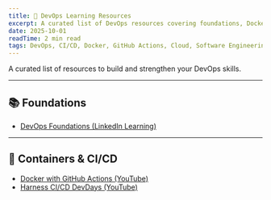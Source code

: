```yaml
---
title: 🚀 DevOps Learning Resources
excerpt: A curated list of DevOps resources covering foundations, Docker, GitHub Actions, and modern CI/CD practices.
date: 2025-10-01
readTime: 2 min read
tags: DevOps, CI/CD, Docker, GitHub Actions, Cloud, Software Engineering
---
```


A curated list of resources to build and strengthen your DevOps skills.

---

## 📚 Foundations
- [DevOps Foundations (LinkedIn Learning)](https://www.linkedin.com/learning/devops-foundations-23454205/the-foundations-of-devops)

---

## 🐳 Containers & CI/CD
- [Docker with GitHub Actions (YouTube)](https://www.youtube.com/watch?v=x7f9x30W_dI)
- [Harness CI/CD DevDays (YouTube)](https://www.youtube.com/watch?v=Mh8FvsuhWNM)
